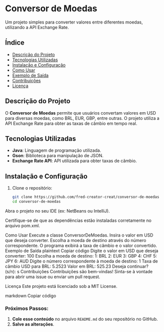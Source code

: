 # Conversor de Moedas

Um projeto simples para converter valores entre diferentes moedas, utilizando a API Exchange Rate.

## Índice

- [Descrição do Projeto](#descrição-do-projeto)
- [Tecnologias Utilizadas](#tecnologias-utilizadas)
- [Instalação e Configuração](#instalação-e-configuração)
- [Como Usar](#como-usar)
- [Exemplo de Saída](#exemplo-de-saída)
- [Contribuições](#contribuições)
- [Licença](#licença)

## Descrição do Projeto

O **Conversor de Moedas** permite que usuários convertam valores em USD para diversas moedas, como BRL, EUR, GBP, entre outras. O projeto utiliza a API Exchange Rate para obter as taxas de câmbio em tempo real.

## Tecnologias Utilizadas

- **Java**: Linguagem de programação utilizada.
- **Gson**: Biblioteca para manipulação de JSON.
- **Exchange Rate API**: API utilizada para obter taxas de câmbio.

## Instalação e Configuração

1. Clone o repositório:
   ```bash
   git clone https://github.com/fred-creator-creat/conversor-de-moedas.git
   cd conversor-de-moedas
Abra o projeto no seu IDE (ex: NetBeans ou IntelliJ).

Certifique-se de que as dependências estão instaladas corretamente no arquivo pom.xml.

Como Usar
Execute a classe ConversorDeMoedas.
Insira o valor em USD que deseja converter.
Escolha a moeda de destino através do número correspondente.
O programa exibirá a taxa de câmbio e o valor convertido.
Exemplo de Saída
plaintext
Copiar código
Digite o valor em USD que deseja converter: 100
Escolha a moeda de destino:
1: BRL
2: EUR
3: GBP
4: CHF
5: JPY
6: AUD
Digite o número correspondente à moeda de destino: 1
Taxa de câmbio USD para BRL: 5.2523
Valor em BRL: 525.23
Deseja continuar? (s/n): s
Contribuições
Contribuições são bem-vindas! Sinta-se à vontade para abrir uma issue ou enviar um pull request.

Licença
Este projeto está licenciado sob a MIT License.

markdown
Copiar código

### Próximos Passos:

1. **Cole esse conteúdo** no arquivo `README.md` do seu repositório no GitHub.
2. **Salve as alterações**.
